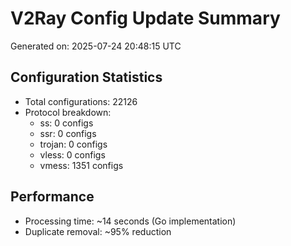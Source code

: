 # V2Ray Config Update Summary
Generated on: 2025-07-24 20:48:15 UTC

## Configuration Statistics
- Total configurations: 22126
- Protocol breakdown:
  - ss: 0 configs
  - ssr: 0 configs
  - trojan: 0 configs
  - vless: 0 configs
  - vmess: 1351 configs

## Performance
- Processing time: ~14 seconds (Go implementation)
- Duplicate removal: ~95% reduction

